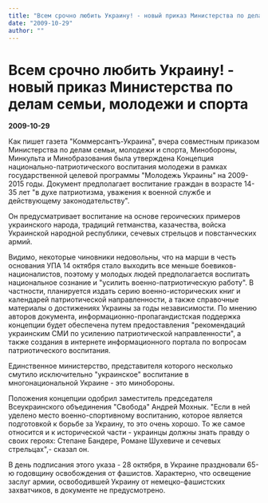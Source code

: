 ```yaml
---
title: "Всем срочно любить Украину! - новый приказ Министерства по делам семьи, молодежи и спорта"
date: "2009-10-29"
author: ""
---
```


# Всем срочно любить Украину! - новый приказ Министерства по делам семьи, молодежи и спорта

**2009-10-29** 

Как пишет газета "Коммерсантъ-Украина", вчера совместным приказом Министерства по делам семьи, молодежи и спорта, Минобороны, Минкульта и Минобразования была утверждена Концепция национально-патриотического воспитания молодежи в рамках государственной целевой программы "Молодежь Украины" на 2009-2015 годы. Документ предполагает воспитание граждан в возрасте 14-35 лет "в духе патриотизма, уважения к военной службе и действующему законодательству".

Он предусматривает воспитание на основе героических примеров украинского народа, традиций гетманства, казачества, войска Украинской народной республики, сечевых стрельцов и повстанческих армий.

Видимо, некоторые чиновники недовольны, что на марши в честь основания УПА 14 октября стало выходить все меньше боевиков-националистов, поэтому у молодых людей предполагается воспитать национальное сознание и "усилить военно-патриотическую работу". В частности, планируется издать серию военно-исторических книг и календарей патриотической направленности, а также справочные материалы о достижениях Украины за годы независимости. По мнению авторов документа, информационно-пропагандистская поддержка концепции будет обеспечена путем предоставления "рекомендаций украинским СМИ по усилению патриотической направленности", а также создания в интернете информационного портала по вопросам патриотического воспитания.

Единственное министерство, представителя которого несколько смутило исключительно "украинское" воспитание в многонациональной Украине - это минобороны.

Положения концепции одобрил заместитель председателя Всеукраинского объединения "Свобода" Андрей Мохнык. "Если в ней уделено место военно-спортивному воспитанию, которое является подготовкой к борьбе за Украину, то это очень хорошо. То же самое относится и к исторической части - украинцы должны знать правду о своих героях: Степане Бандере, Романе Шухевиче и сечевых стрельцах",- сказал он.

В день подписания этого указа - 28 октября, в Украине праздновали 65-ю годовщину освобождения от фашистов. Характерно, что освещение заслуг армии, освободившей Украину от немецко-фашистских захватчиков, в документе не предусмотрено.
